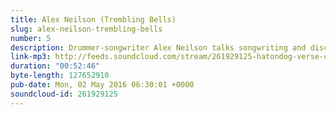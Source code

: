 ```yaml
---
title: Alex Neilson (Trembling Bells)
slug: alex-neilson-trembling-bells
number: 5
description: Drummer-songwriter Alex Neilson talks songwriting and discusses how he, as captain, steers the ship that is psych-folk rockers Trembling Bells.
link-mp3: http://feeds.soundcloud.com/stream/261929125-hatondog-verse-chorus-verse-ep5-alex-neilson-trembling-bells.mp3
duration: "00:52:46"
byte-length: 127652910
pub-date: Mon, 02 May 2016 06:30:01 +0000
soundcloud-id: 261929125
---
```

